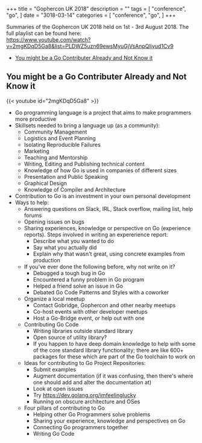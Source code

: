 +++
title = "Gophercon UK 2018"
description = ""
tags = [
    "conference",
    "go",
]
date = "3018-03-14"
categories = [
    "conference",
    "go",
]
+++

Summaries of the Gophercon UK 2018 held on 1st - 3rd August 2018. The full playlist can be found here:  
https://www.youtube.com/watch?v=2mgKDqD5Ga8&list=PLDWZ5uzn69ewsMyuGjVsAnpQIjyud1Cv9

- [You might be a Go Contributer Already and Not Know it](#you-might-be-a-go-contributer-already-and-not-know-it)

## You might be a Go Contributer Already and Not Know it

{{< youtube id="2mgKDqD5Ga8" >}}

- Go programming language is a project that aims to make programmers more productive
- Skillsets needed to bring a language up (as a community):
  - Community Management
  - Logistics and Event Planning
  - Isolating Reproducible Failures
  - Marketing
  - Teaching and Mentorship
  - Writing, Editing and Publishing technical content
  - Knowledge of how Go is used in companies of different sizes
  - Presentation and Public Speaking
  - Graphical Design
  - Knowledge of Compiler and Architecture
- Contribution to Go is an investment in your own personal development
- Ways to help:
  - Answering questions on Slack, IRL, Stack overflow, mailing list, help forums
  - Opening issues on bugs
  - Sharing experiences, knowledge or perspective on Go (experience reports). Steps involved in writing an expererience report:
    - Describe what you wanted to do
    - Say what you actually did
    - Explain why that wasn't great, using concrete examples from production
  - If you've ever done the following before, why not write on it?
    - Debugged a tough bug in Go
    - Encountered a funny problem in Go program
    - Helped a friend solve an issue in Go
    - Debated Go Code Patterns and Styles with a coworker
  - Organize a local meetup
    - Contact Gobridge, Gophercon and other nearby meetups
    - Co-host events with other developer meetups
    - Host a Go-Bridge event, or help out with one
  - Contributing Go Code
    - Writing libraries outside standard library
    - Open source of utility library?
    - If you happen to have deep domain knowledge to help with some of the core standard library functionality; there are like 600+ packages for these which are part of the Go toolchain to work on
  - Ideas for contributing to Go Project Repositories:
    - Submit examples
    - Augment documentation (if it was confusing, then there's where one should add and alter the documentation at)
    - Look at open issues
    - Try https://dev.golang.org/imfeelinglucky
    - Running on obscure architecture and OSes
  - Four pillars of contributing to Go
    - Helping other Go Programmers solve problems
    - Sharing your experience, knowledge and perspectives on Go
    - Connecting Go programmers together
    - Writing Go Code
